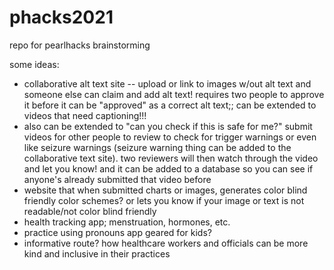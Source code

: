 # phacks2021
repo for pearlhacks brainstorming


some ideas:
- collaborative alt text site -- upload or link to images w/out alt text and someone else can claim and add alt text! requires two people to approve it before it can be "approved" as a correct alt text;; can be extended to videos that need captioning!!! 
- also can be extended to "can you check if this is safe for me?" submit videos for other people to review to check for trigger warnings or even like seizure warnings (seizure warning thing can be added to the collaborative text site). two reviewers will then watch through the video and let you know! and it can be added to a database so you can see if anyone's already submitted that video before
- website that when submitted charts or images, generates color blind friendly color schemes? or lets you know if your image or text is not readable/not color blind friendly
- health tracking app; menstruation, hormones, etc.
- practice using pronouns app geared for kids?
- informative route? how healthcare workers and officials can be more kind and inclusive in their practices
